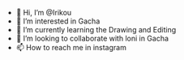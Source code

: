 - 👋 Hi, I’m @Irikou
- 👀 I’m interested in Gacha
- 🌱 I’m currently learning the Drawing and Editing
- 💞️ I’m looking to collaborate with loni in Gacha
- 📫 How to reach me in instagram

<!---
Irikou/Irikou is a ✨ special ✨ repository because its `README.md` (this file) appears on your GitHub profile.
You can the Preview link to take a look at your changes.
--->
